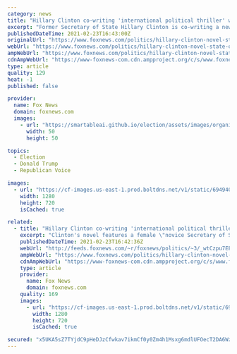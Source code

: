 ```yaml
---
category: news
title: "Hillary Clinton co-writing 'international political thriller' with Trump overtones"
excerpt: "Former Secretary of State Hillary Clinton is co-writing a new novel that appears to have Trump overtones. Clinton is teaming up with author Louise Penny in a deal to pen a new \"international political thriller\" entitled \"State of Terror,"
publishedDateTime: 2021-02-23T16:43:00Z
originalUrl: "https://www.foxnews.com/politics/hillary-clinton-novel-state-of-terror-louise-penny"
webUrl: "https://www.foxnews.com/politics/hillary-clinton-novel-state-of-terror-louise-penny"
ampWebUrl: "https://www.foxnews.com/politics/hillary-clinton-novel-state-of-terror-louise-penny.amp"
cdnAmpWebUrl: "https://www-foxnews-com.cdn.ampproject.org/c/s/www.foxnews.com/politics/hillary-clinton-novel-state-of-terror-louise-penny.amp"
type: article
quality: 129
heat: -1
published: false

provider:
  name: Fox News
  domain: foxnews.com
  images:
    - url: "https://smartableai.github.io/election/assets/images/organizations/foxnews.com-50x50.jpg"
      width: 50
      height: 50

topics:
  - Election
  - Donald Trump
  - Republican Voice

images:
  - url: "https://cf-images.us-east-1.prod.boltdns.net/v1/static/694940094001/47223480-f1f2-47c4-8277-c23d6981805a/8cce2f2b-c200-47a0-a2bd-0763abfbcf6b/1280x720/match/image.jpg"
    width: 1280
    height: 720
    isCached: true

related:
  - title: "Hillary Clinton co-writing 'international political thriller' with Trump overtones"
    excerpt: "Clinton's novel features a female \"novice Secretary of State'' who seeks to \"unravel a deadly conspiracy.\""
    publishedDateTime: 2021-02-23T16:42:36Z
    webUrl: "http://feeds.foxnews.com/~r/foxnews/politics/~3/_wtCzpu7EEU/hillary-clinton-novel-state-of-terror-louise-penny"
    ampWebUrl: "https://www.foxnews.com/politics/hillary-clinton-novel-state-of-terror-louise-penny.amp"
    cdnAmpWebUrl: "https://www-foxnews-com.cdn.ampproject.org/c/s/www.foxnews.com/politics/hillary-clinton-novel-state-of-terror-louise-penny.amp"
    type: article
    provider:
      name: Fox News
      domain: foxnews.com
    quality: 169
    images:
      - url: "https://cf-images.us-east-1.prod.boltdns.net/v1/static/694940094001/47223480-f1f2-47c4-8277-c23d6981805a/8cce2f2b-c200-47a0-a2bd-0763abfbcf6b/1280x720/match/image.jpg"
        width: 1280
        height: 720
        isCached: true

secured: "x5UKA5sZ7TYjdC9pHeDJzCfwkav7ikmCf0y0Zm4h1Msxg6mdlUFOecT2DA6Wz2z7MJdPaBuffQxflsrGaOzlccFlPjbK+sgdbuDKh7LGjAaT6E9BTmwMykPPsTUkEhr0awp2C0Tr9Dv8iziSEAkxhrluXoFAXib0pcUMqCZ0Nrc6MKRFC2DyG1k2QCMkLQDmre2Pq6uzKfA3UM7RVvBQSfXDEaPA4fIsDdVqIty6iACbiWxKC4BnidUv+F2ZF2prjcCxw+jmk+QlIoHReotiYSX4l5ZJ6PZSSiKdeY5uLhDEDmvqKN4gq2daZ4cHrC+WNpO5qTVF4Nn4xoKHYGOpa6zICeHUg625Kn8kDXtkjE8=;C4Fw0iILSC9De/bEr4t2+w=="
---
```


